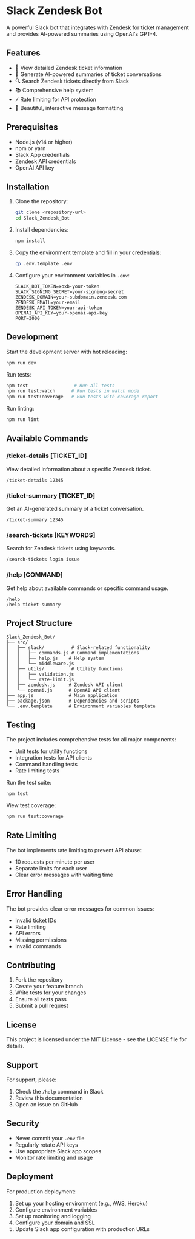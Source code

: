 # Slack Zendesk Bot

A powerful Slack bot that integrates with Zendesk for ticket management and provides AI-powered summaries using OpenAI's GPT-4.

## Features

- 🎫 View detailed Zendesk ticket information
- 🤖 Generate AI-powered summaries of ticket conversations
- 🔍 Search Zendesk tickets directly from Slack
- 📚 Comprehensive help system
- ⚡ Rate limiting for API protection
- 🎨 Beautiful, interactive message formatting

## Prerequisites

- Node.js (v14 or higher)
- npm or yarn
- Slack App credentials
- Zendesk API credentials
- OpenAI API key

## Installation

1. Clone the repository:
   ```bash
   git clone <repository-url>
   cd Slack_Zendesk_Bot
   ```

2. Install dependencies:
   ```bash
   npm install
   ```

3. Copy the environment template and fill in your credentials:
   ```bash
   cp .env.template .env
   ```

4. Configure your environment variables in `.env`:
   ```
   SLACK_BOT_TOKEN=xoxb-your-token
   SLACK_SIGNING_SECRET=your-signing-secret
   ZENDESK_DOMAIN=your-subdomain.zendesk.com
   ZENDESK_EMAIL=your-email
   ZENDESK_API_TOKEN=your-api-token
   OPENAI_API_KEY=your-openai-api-key
   PORT=3000
   ```

## Development

Start the development server with hot reloading:
```bash
npm run dev
```

Run tests:
```bash
npm test                 # Run all tests
npm run test:watch      # Run tests in watch mode
npm run test:coverage   # Run tests with coverage report
```

Run linting:
```bash
npm run lint
```

## Available Commands

### /ticket-details [TICKET_ID]
View detailed information about a specific Zendesk ticket.
```
/ticket-details 12345
```

### /ticket-summary [TICKET_ID]
Get an AI-generated summary of a ticket conversation.
```
/ticket-summary 12345
```

### /search-tickets [KEYWORDS]
Search for Zendesk tickets using keywords.
```
/search-tickets login issue
```

### /help [COMMAND]
Get help about available commands or specific command usage.
```
/help
/help ticket-summary
```

## Project Structure

```
Slack_Zendesk_Bot/
├── src/
│   ├── slack/          # Slack-related functionality
│   │   ├── commands.js # Command implementations
│   │   ├── help.js    # Help system
│   │   └── middleware.js
│   ├── utils/          # Utility functions
│   │   ├── validation.js
│   │   └── rate-limit.js
│   ├── zendesk.js     # Zendesk API client
│   └── openai.js      # OpenAI API client
├── app.js             # Main application
├── package.json       # Dependencies and scripts
└── .env.template      # Environment variables template
```

## Testing

The project includes comprehensive tests for all major components:

- Unit tests for utility functions
- Integration tests for API clients
- Command handling tests
- Rate limiting tests

Run the test suite:
```bash
npm test
```

View test coverage:
```bash
npm run test:coverage
```

## Rate Limiting

The bot implements rate limiting to prevent API abuse:
- 10 requests per minute per user
- Separate limits for each user
- Clear error messages with waiting time

## Error Handling

The bot provides clear error messages for common issues:
- Invalid ticket IDs
- Rate limiting
- API errors
- Missing permissions
- Invalid commands

## Contributing

1. Fork the repository
2. Create your feature branch
3. Write tests for your changes
4. Ensure all tests pass
5. Submit a pull request

## License

This project is licensed under the MIT License - see the LICENSE file for details.

## Support

For support, please:
1. Check the `/help` command in Slack
2. Review this documentation
3. Open an issue on GitHub

## Security

- Never commit your `.env` file
- Regularly rotate API keys
- Use appropriate Slack app scopes
- Monitor rate limiting and usage

## Deployment

For production deployment:
1. Set up your hosting environment (e.g., AWS, Heroku)
2. Configure environment variables
3. Set up monitoring and logging
4. Configure your domain and SSL
5. Update Slack app configuration with production URLs
